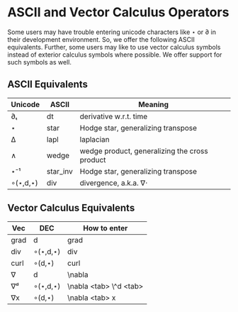 # ASCII and Vector Calculus Operators

Some users may have trouble entering unicode characters like ⋆ or ∂ in their development environment. So, we offer the following ASCII equivalents. Further, some users may like to use vector calculus symbols instead of exterior calculus symbols where possible. We offer support for such symbols as well.

## ASCII Equivalents

| Unicode  | ASCII      | Meaning                                       |
| -------  | -----      | -------                                       |
| ∂ₜ       | dt         | derivative w.r.t. time                        |
| ⋆        | star       | Hodge star, generalizing transpose            |
| Δ        | lapl       | laplacian                                     |
| ∧        | wedge      | wedge product, generalizing the cross product |
| ⋆⁻¹      | star\_inv  | Hodge star, generalizing transpose            |
| ∘(⋆,d,⋆) | div        | divergence, a.k.a. ∇⋅                         |

## Vector Calculus Equivalents

| Vec     | DEC        | How to enter               |
| ------- | ---------- | -------------------------- |
| grad    | d          | grad                       |
| div     | ∘(⋆,d,⋆)   | div                        |
| curl    | ∘(d,⋆)     | curl                       |
| ∇       | d          | \nabla                     |
| ∇ᵈ      | ∘(⋆,d,⋆)   | \nabla \<tab\> \\^d \<tab\> |
| ∇x      | ∘(d,⋆)     | \nabla \<tab\> x           |

